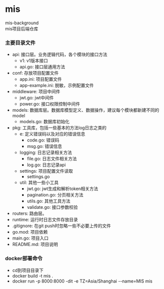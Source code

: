 # mis
mis-background  
mis项目后端仓库

### 主要目录文件
- api: 接口层。业务逻辑代码，各个模块的接口方法
    - v1: v1版本接口
    - api.go: 接口层通用方法
- conf: 存放项目配置文件
    - app.ini: 项目配置文件
    - app-example.ini: 脱敏，示例配置文件
- middleware: 项目中间件
    - jwt.go: jwt中间件
    - power.go: 接口权限控制中间件
- models: 数据库层。数据库模型定义、数据操作，建议每个模块都新建不同的model
    - models.go: 数据库初始化
- pkg: 工具库，包括一些基本的方法log日志之类的
    - e: 定义错误码以及对应的错误信息
        - code.go: 错误码
        - msg.go: 错误信息
    - logging: 日志记录相关方法
        - file.go: 日志文件相关方法
        - log.go: 日志记录api
    - settings: 项目配置文件读取
        - settings.go
    - util: 其他一些小工具
        - jwt.go: jwt生成和解析token相关方法
        - pagination.go: 分页相关方法
        - utils.go: 其他工具方法
        - validate.go: 接口参数校验
- routers: 路由层。
- runtime: 运行时日志文件存放目录
- .gitignore: 在git push时忽略一些不必要上传的文件
- go.mod: 项目依赖
- main.go: 项目入口
- README.md: 项目说明

### docker部署命令

+ cd到项目目录下
+ docker build -t mis .
+ docker run -p 8000:8000 -dit -e TZ=Asia/Shanghai --name=MIS mis